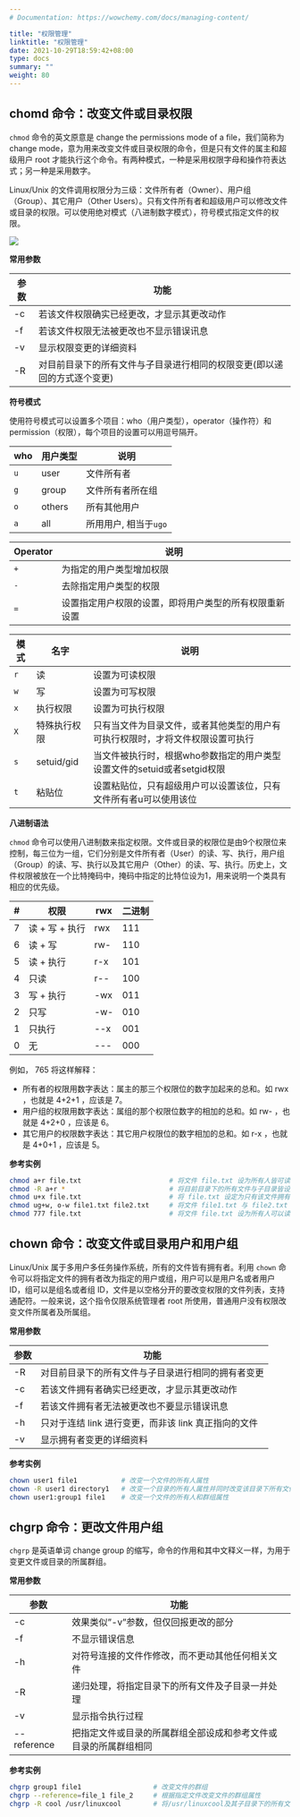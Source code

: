 ```yaml
---
# Documentation: https://wowchemy.com/docs/managing-content/

title: "权限管理"
linktitle: "权限管理"
date: 2021-10-29T18:59:42+08:00
type: docs
summary: ""
weight: 80
---
```


<!--more-->

## chomd 命令：改变文件或目录权限

`chmod` 命令的英文原意是 change the permissions mode of a file，我们简称为 change mode，意为用来改变文件或目录权限的命令，但是只有文件的属主和超级用户 root 才能执行这个命令。有两种模式，一种是采用权限字母和操作符表达式；另一种是采用数字。

Linux/Unix 的文件调用权限分为三级：文件所有者（Owner）、用户组（Group）、其它用户（Other Users）。只有文件所有者和超级用户可以修改文件或目录的权限。可以使用绝对模式（八进制数字模式），符号模式指定文件的权限。

![](https://www.runoob.com/wp-content/uploads/2014/08/file-permissions-rwx.jpg)

**常用参数**

| 参数 | 功能                                                         |
| ---- | ------------------------------------------------------------ |
| -c   | 若该文件权限确实已经更改，才显示其更改动作                   |
| -f   | 若该文件权限无法被更改也不显示错误讯息                       |
| -v   | 显示权限变更的详细资料                                       |
| -R   | 对目前目录下的所有文件与子目录进行相同的权限变更(即以递回的方式逐个变更) |

**符号模式**

使用符号模式可以设置多个项目：who（用户类型），operator（操作符）和 permission（权限），每个项目的设置可以用逗号隔开。

| who  | 用户类型 | 说明                  |
| ---- | -------- | --------------------- |
| `u`  | user     | 文件所有者            |
| `g`  | group    | 文件所有者所在组      |
| `o`  | others   | 所有其他用户          |
| `a`  | all      | 所用用户, 相当于`ugo` |

| Operator | 说明                                                   |
| -------- | ------------------------------------------------------ |
| `+`      | 为指定的用户类型增加权限                               |
| `-`      | 去除指定用户类型的权限                                 |
| `=`      | 设置指定用户权限的设置，即将用户类型的所有权限重新设置 |

| 模式 | 名字         | 说明                                                         |
| ---- | ------------ | ------------------------------------------------------------ |
| `r`  | 读           | 设置为可读权限                                               |
| `w`  | 写           | 设置为可写权限                                               |
| `x`  | 执行权限     | 设置为可执行权限                                             |
| `X`  | 特殊执行权限 | 只有当文件为目录文件，或者其他类型的用户有可执行权限时，才将文件权限设置可执行 |
| `s`  | setuid/gid   | 当文件被执行时，根据who参数指定的用户类型设置文件的setuid或者setgid权限 |
| `t`  | 粘贴位       | 设置粘贴位，只有超级用户可以设置该位，只有文件所有者u可以使用该位 |

**八进制语法**

`chmod` 命令可以使用八进制数来指定权限。文件或目录的权限位是由9个权限位来控制，每三位为一组，它们分别是文件所有者（User）的读、写、执行，用户组（Group）的读、写、执行以及其它用户（Other）的读、写、执行。历史上，文件权限被放在一个比特掩码中，掩码中指定的比特位设为1，用来说明一个类具有相应的优先级。

| #    | 权限           | rwx  | 二进制 |
| ---- | -------------- | ---- | ------ |
| 7    | 读 + 写 + 执行 | rwx  | 111    |
| 6    | 读 + 写        | rw-  | 110    |
| 5    | 读 + 执行      | r-x  | 101    |
| 4    | 只读           | r--  | 100    |
| 3    | 写 + 执行      | -wx  | 011    |
| 2    | 只写           | -w-  | 010    |
| 1    | 只执行         | --x  | 001    |
| 0    | 无             | ---  | 000    |

例如， 765 将这样解释：

- 所有者的权限用数字表达：属主的那三个权限位的数字加起来的总和。如 rwx ，也就是 4+2+1 ，应该是 7。
- 用户组的权限用数字表达：属组的那个权限位数字的相加的总和。如 rw- ，也就是 4+2+0 ，应该是 6。
- 其它用户的权限数字表达：其它用户权限位的数字相加的总和。如 r-x ，也就是 4+0+1 ，应该是 5。

**参考实例**

```bash
chmod a+r file.txt                      # 将文件 file.txt 设为所有人皆可读取
chmod -R a+r *                          # 将目前目录下的所有文件与子目录皆设为任何人可读取
chmod u+x file.txt                      # 将 file.txt 设定为只有该文件拥有者可以执行
chmod ug+w, o-w file1.txt file2.txt     # 将文件 file1.txt 与 file2.txt 设为该文件拥有者，与其所属同一个群体者可写入，但其他以外的人则不可写入
chmod 777 file.txt                      # 将文件 file.txt 设为所有人可以读写执行
```

## chown 命令：改变文件或目录用户和用户组

Linux/Unix 属于多用户多任务操作系统，所有的文件皆有拥有者。利用 `chown` 命令可以将指定文件的拥有者改为指定的用户或组，用户可以是用户名或者用户 ID，组可以是组名或者组 ID，文件是以空格分开的要改变权限的文件列表，支持通配符。一般来说，这个指令仅限系统管理者 root 所使用，普通用户没有权限改变文件所属者及所属组。

**常用参数**

| 参数 | 功能                                                 |
| ---- | ---------------------------------------------------- |
| -R   | 对目前目录下的所有文件与子目录进行相同的拥有者变更   |
| -c   | 若该文件拥有者确实已经更改，才显示其更改动作         |
| -f   | 若该文件拥有者无法被更改也不要显示错误讯息           |
| -h   | 只对于连结 link 进行变更，而非该 link 真正指向的文件 |
| -v   | 显示拥有者变更的详细资料                             |

**参考实例**

```bash
chown user1 file1           # 改变一个文件的所有人属性
chown -R user1 directory1   # 改变一个目录的所有人属性并同时改变该目录下所有文件的属性
chown user1:group1 file1    # 改变一个文件的所有人和群组属性
```

## chgrp 命令：更改文件用户组

`chgrp` 是英语单词 change group 的缩写，命令的作用和其中文释义一样，为用于变更文件或目录的所属群组。

**常用参数**

| 参数        | 功能                                                         |
| ----------- | ------------------------------------------------------------ |
| -c          | 效果类似”-v”参数，但仅回报更改的部分                         |
| -f          | 不显示错误信息                                               |
| -h          | 对符号连接的文件作修改，而不更动其他任何相关文件             |
| -R          | 递归处理，将指定目录下的所有文件及子目录一并处理             |
| -v          | 显示指令执行过程                                             |
| --reference | 把指定文件或目录的所属群组全部设成和参考文件或目录的所属群组相同 |

**参考实例**

```bash
chgrp group1 file1                  # 改变文件的群组
chgrp --reference=file_1 file_2     # 根据指定文件改变文件的群组属性
chgrp -R cool /usr/linuxcool        # 将/usr/linuxcool及其子目录下的所有文件的用户组改为cool
```
